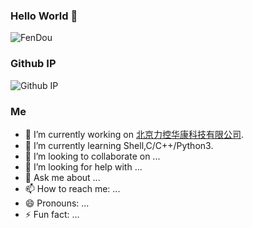 ### Hello World 👋
![FenDou](https://github-readme-stats.vercel.app/api?username=FenDou1204&show_icons=true&theme=radical&hide=contribs,prs)

### Github IP
![Github IP](https://tool.lu/netcard/)

### Me
- 🔭 I’m currently working on [北京力控华康科技有限公司](http://www.huacon.com.cn/).
- 🌱 I’m currently learning Shell,C/C++/Python3.
- 👯 I’m looking to collaborate on ...
- 🤔 I’m looking for help with ...
- 💬 Ask me about ...
- 📫 How to reach me: ...
- 😄 Pronouns: ...
- ⚡ Fun fact: ...

